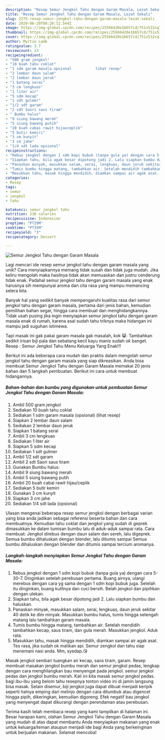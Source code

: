 ```yaml
---
description: "Resep Semur Jengkol Tahu dengan Garam Masala, Lezat Sekali"
title: "Resep Semur Jengkol Tahu dengan Garam Masala, Lezat Sekali"
slug: 2275-resep-semur-jengkol-tahu-dengan-garam-masala-lezat-sekali
date: 2020-06-20T08:28:12.544Z
image: https://img-global.cpcdn.com/recipes/25566420e1b657cd/751x532cq70/semur-jengkol-tahu-dengan-garam-masala-foto-resep-utama.jpg
thumbnail: https://img-global.cpcdn.com/recipes/25566420e1b657cd/751x532cq70/semur-jengkol-tahu-dengan-garam-masala-foto-resep-utama.jpg
cover: https://img-global.cpcdn.com/recipes/25566420e1b657cd/751x532cq70/semur-jengkol-tahu-dengan-garam-masala-foto-resep-utama.jpg
author: Myrtie Lamb
ratingvalue: 3.7
reviewcount: 13
recipeingredient:
- "500 gram jengkol"
- "10 buah tahu coklat"
- "1 sdm garam masala opsional           lihat resep"
- "2 lembar daun salam"
- "2 lembar daun jeruk"
- "1 batang serai"
- "3 cm lengkuas"
- "1 liter air"
- "5 sdm kecap"
- "1 sdt gulmer"
- "1/2 sdt garam"
- "2 sdt Saori saus tiram"
- " Bumbu halus"
- "9 siung bawang merah"
- "5 siung bawang putih"
- "20 buah cabai rawit hijauceplik"
- "5 butir kemiri"
- "3 cm kunyit"
- "3 cm jahe"
- "1/4 sdt lada opsional"
recipeinstructions:
- "Rebus jengkol dengan 1 sdm kopi bubuk (tanpa gula ya) dengan cara 5-30-7. Dinginkan setelah perebusan pertama. Buang airnya, ulangi merebus dengan cara yg sama dengan 1 sdm kopi bubuk juga. Setelah itu dinginkan, buang kulitnya dan cuci bersih. Belah jengkol dan pipihkan dengan ulekan."
- "Siapkan tahu, bila agak besar dipotong jadi 2. Lalu siapkan bumbu dan haluskan."
- "Panaskan minyak, masukkan salam, serai, lengkuas, daun jeruk sekitar 40 detik ke dlm minyak. Masukkan bumbu halus, tumis hingga setengah matang lalu tambahkan garam masala."
- "Tumis bumbu hingga matang, tambahkan air. Setelah mendidih tambahkan kecap, saus tiram, dan gula merah. Masukkan jengkol. Aduk rata."
- "Masukkan tahu, masak hingga mendidih, diamkan sampai air agak asat. Tes rasa, jika sudah ok matikan api. Semur zengkol dan tahu siap menemani nasi anda. Mm, syedap.😘"
categories:
- Resep
tags:
- semur
- jengkol
- tahu

katakunci: semur jengkol tahu 
nutrition: 238 calories
recipecuisine: Indonesian
preptime: "PT29M"
cooktime: "PT35M"
recipeyield: "3"
recipecategory: Dessert

---
```



![Semur Jengkol Tahu dengan Garam Masala](https://img-global.cpcdn.com/recipes/25566420e1b657cd/751x532cq70/semur-jengkol-tahu-dengan-garam-masala-foto-resep-utama.jpg)

Lagi mencari ide resep semur jengkol tahu dengan garam masala yang unik? Cara menyiapkannya memang tidak susah dan tidak juga mudah. Jika keliru mengolah maka hasilnya tidak akan memuaskan dan justru cenderung tidak enak. Padahal semur jengkol tahu dengan garam masala yang enak harusnya sih mempunyai aroma dan cita rasa yang mampu memancing selera kita.

Banyak hal yang sedikit banyak mempengaruhi kualitas rasa dari semur jengkol tahu dengan garam masala, pertama dari jenis bahan, kemudian pemilihan bahan segar, hingga cara membuat dan menghidangkannya. Tidak usah pusing jika ingin menyiapkan semur jengkol tahu dengan garam masala enak di rumah, karena asal sudah tahu triknya maka hidangan ini mampu jadi suguhan istimewa.

Tapi masak ini gak pakai garam masala gak masalah, kok 😸. Tambahkan sedikit irisan biji pala dan sebatang kecil kayu manis sudah ok banget. Resep : Semur Jengkol Tahu Menu Keluarga Yang Enak!!!


Berikut ini ada beberapa cara mudah dan praktis dalam mengolah semur jengkol tahu dengan garam masala yang siap dikreasikan. Anda bisa membuat Semur Jengkol Tahu dengan Garam Masala memakai 20 jenis bahan dan 5 langkah pembuatan. Berikut ini cara untuk membuat hidangannya.

<!--inarticleads1-->

##### Bahan-bahan dan bumbu yang digunakan untuk pembuatan Semur Jengkol Tahu dengan Garam Masala:

1. Ambil 500 gram jengkol
1. Sediakan 10 buah tahu coklat
1. Sediakan 1 sdm garam masala (opsional)           (lihat resep)
1. Siapkan 2 lembar daun salam
1. Sediakan 2 lembar daun jeruk
1. Siapkan 1 batang serai
1. Ambil 3 cm lengkuas
1. Sediakan 1 liter air
1. Siapkan 5 sdm kecap
1. Sediakan 1 sdt gulmer
1. Ambil 1/2 sdt garam
1. Ambil 2 sdt Saori saus tiram
1. Gunakan  Bumbu halus:
1. Ambil 9 siung bawang merah
1. Ambil 5 siung bawang putih
1. Ambil 20 buah cabai rawit hijau/ceplik
1. Sediakan 5 butir kemiri
1. Gunakan 3 cm kunyit
1. Siapkan 3 cm jahe
1. Sediakan 1/4 sdt lada (opsional)


Ulasan mengenai beberapa resep semur jengkol dengan berbagai varian yang bisa anda jadikan sebagai referensi beserta bahan dan cara membuatnya. Kemudian tahu coklat dan jengkol yang sudah di geprek dimasukkan ke dalam tumisan bumbu lalu di aduk-aduk sampai rata. Cara membuat: Jengkol direbus dengan daun salam dan sereh, lalu digeprek. Semua bumbu dihaluskan dengan blender, lalu ditumis sampai Semua bumbu dihaluskan dengan blender dan ditumis sampai tercium aromanya. 

<!--inarticleads2-->

##### Langkah-langkah menyiapkan Semur Jengkol Tahu dengan Garam Masala:

1. Rebus jengkol dengan 1 sdm kopi bubuk (tanpa gula ya) dengan cara 5-30-7. Dinginkan setelah perebusan pertama. Buang airnya, ulangi merebus dengan cara yg sama dengan 1 sdm kopi bubuk juga. Setelah itu dinginkan, buang kulitnya dan cuci bersih. Belah jengkol dan pipihkan dengan ulekan.
1. Siapkan tahu, bila agak besar dipotong jadi 2. Lalu siapkan bumbu dan haluskan.
1. Panaskan minyak, masukkan salam, serai, lengkuas, daun jeruk sekitar 40 detik ke dlm minyak. Masukkan bumbu halus, tumis hingga setengah matang lalu tambahkan garam masala.
1. Tumis bumbu hingga matang, tambahkan air. Setelah mendidih tambahkan kecap, saus tiram, dan gula merah. Masukkan jengkol. Aduk rata.
1. Masukkan tahu, masak hingga mendidih, diamkan sampai air agak asat. Tes rasa, jika sudah ok matikan api. Semur zengkol dan tahu siap menemani nasi anda. Mm, syedap.😘


Masak jengkol sembari tuangkan air kecap, saos tiram, garam. Resep membuat masakan jengkol bumbu merah dan semur jengkol pedas, lengkap dengan cara menghilangkan bau menyengat pada jengkol. semur jengkol pedas dan jengkol bumbu merah. Kali ini kita masak semur jengkol pedas. bagi ibu-ibu yang belom tahu resepnya tonton video ini di jamin langsung bisa masak. Selain disemur, biji jengkol juga dapat dibuat menjadi keripik seperti halnya emping dari melinjo dengan cara ditumbuk atau digencet hingga pipih, dikeringkan, kemudian digoreng. Efek negatif bau jengkol yang menyengat dapat dikurangi dengan perendaman atau perebusan. 

Terima kasih telah membaca resep yang kami tampilkan di halaman ini. Besar harapan kami, olahan Semur Jengkol Tahu dengan Garam Masala yang mudah di atas dapat membantu Anda menyiapkan makanan yang enak untuk keluarga/teman ataupun menjadi ide bagi Anda yang berkeinginan untuk berjualan makanan. Selamat mencoba!
